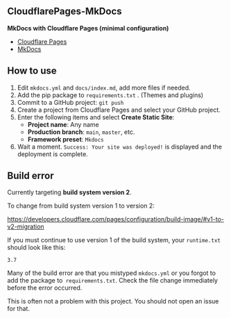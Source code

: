 ## CloudflarePages-MkDocs

**MkDocs with Cloudflare Pages (minimal configuration)**

- [Cloudflare Pages](https://pages.cloudflare.com/)
- [MkDocs](https://www.mkdocs.org/)

## How to use

1. Edit `mkdocs.yml` and `docs/index.md`, add more files if needed.
2. Add the pip package to `requirements.txt` . (Themes and plugins)
3. Commit to a GitHub project: `git push`
4. Create a project from Cloudflare Pages and select your GitHub project.
5. Enter the following items and select **Create Static Site**:
    - **Project name**: Any name
    - **Production branch**: `main`, `master`, etc.
    - **Framework preset**: `Mkdocs`
6. Wait a moment. `Success: Your site was deployed!` is displayed and the deployment is complete.

## Build error

Currently targeting **build system version 2**.

To change from build system version 1 to version 2:

https://developers.cloudflare.com/pages/configuration/build-image/#v1-to-v2-migration

If you must continue to use version 1 of the build system,
your `runtime.txt` should look like this:

```
3.7
```

Many of the build error are that you mistyped `mkdocs.yml`
or you forgot to add the package to` requirements.txt`.
Check the file change immediately before the error occurred.

This is often not a problem with this project.
You should not open an issue for that.

